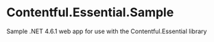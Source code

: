 # Contentful.Essential.Sample
Sample .NET 4.6.1 web app for use with the Contentful.Essential library

